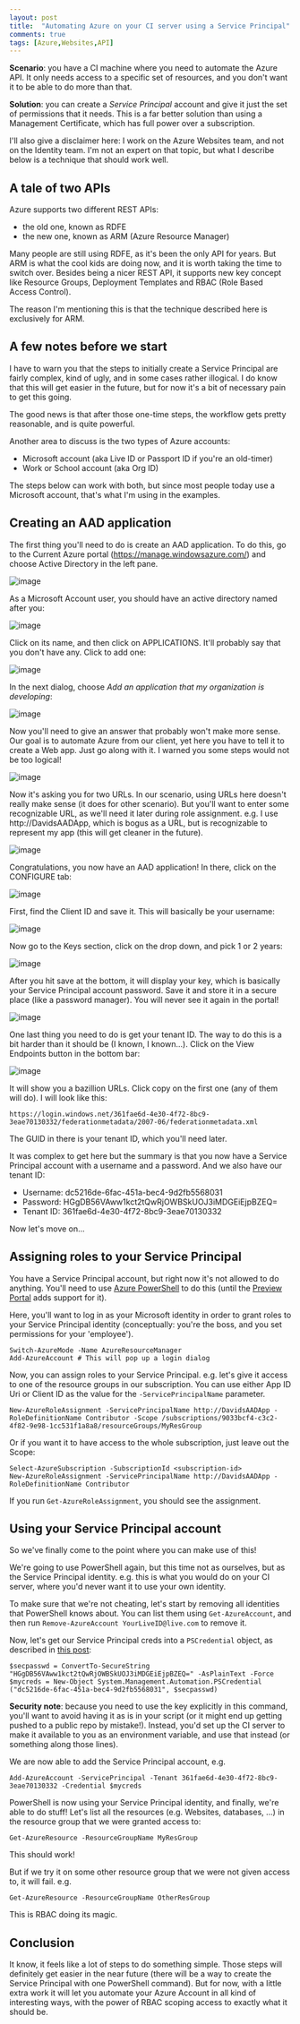 ```yaml
---
layout: post
title:  "Automating Azure on your CI server using a Service Principal"
comments: true
tags: [Azure,Websites,API]
---
```


**Scenario**: you have a CI machine where you need to automate the Azure API. It only needs access to a specific set of resources, and you don't want it to be able to do more than that.

**Solution**: you can create a *Service Principal* account and give it just the set of permissions that it needs. This is a far better solution than using a Management Certificate, which has full power over a subscription.

I'll also give a disclaimer here: I work on the Azure Websites team, and not on the Identity team. I'm not an expert on that topic, but what I describe below is a technique that should work well.

## A tale of two APIs

Azure supports two different REST APIs:

- the old one, known as RDFE
- the new one, known as ARM (Azure Resource Manager)

Many people are still using RDFE, as it's been the only API for years. But ARM is what the cool kids are doing now, and it is worth taking the time to switch over. Besides being a nicer REST API, it supports new key concept like Resource Groups, Deployment Templates and RBAC (Role Based Access Control).

The reason I'm mentioning this is that the technique described here is exclusively for ARM.

## A few notes before we start

I have to warn you that the steps to initially create a Service Principal are fairly complex, kind of ugly, and in some cases rather illogical. I do know that this will get easier in the future, but for now it's a bit of necessary pain to get this going.

The good news is that after those one-time steps, the workflow gets pretty reasonable, and is quite powerful.

Another area to discuss is the two types of Azure accounts:

- Microsoft account (aka Live ID or Passport ID if you're an old-timer)
- Work or School account (aka Org ID)

The steps below can work with both, but since most people today use a Microsoft account, that's what I'm using in the examples.

## Creating an AAD application

The first thing you'll need to do is create an AAD application. To do this, go to the Current  Azure portal (https://manage.windowsazure.com/) and choose Active Directory in the left pane.

![image](https://cloud.githubusercontent.com/assets/556238/5464701/dd2558ee-8540-11e4-97f5-3e4c02070356.png)

As a Microsoft Account user, you should have an active directory named after you:

![image](https://cloud.githubusercontent.com/assets/556238/5464705/f906bba2-8540-11e4-9839-aeec2fcfe677.png)

Click on its name, and then click on APPLICATIONS. It'll probably say that you don't have any. Click to add one:

![image](https://cloud.githubusercontent.com/assets/556238/5464731/33020276-8541-11e4-867b-d3f3fa2982cd.png)

In the next dialog, choose *Add an application that my organization is developing*:

![image](https://cloud.githubusercontent.com/assets/556238/5464744/66e49338-8541-11e4-9ba0-c7d66e8dd25e.png)

Now you'll need to give an answer that probably won't make more sense. Our goal is to automate Azure from our client, yet here you have to tell it to create a Web app. Just go along with it. I warned you some steps would not be too logical!

![image](https://cloud.githubusercontent.com/assets/556238/5464754/9d4323f4-8541-11e4-8ac1-0ef7ed79add9.png)

Now it's asking you for two URLs. In our scenario, using URLs here doesn't really make sense (it does for other scenario). But you'll want to enter some recognizable URL, as we'll need it later during role assignment. e.g. I use http://DavidsAADApp, which is bogus as a URL, but is recognizable to represent my app (this will get cleaner in the future).

![image](https://cloud.githubusercontent.com/assets/556238/5464798/09ef78c2-8542-11e4-87d5-9c50167db765.png)

Congratulations, you now have an AAD application! In there, click on the CONFIGURE tab:

![image](https://cloud.githubusercontent.com/assets/556238/5464836/90a8f0c8-8542-11e4-9a5d-f484b058d6ab.png)

First, find the Client ID and save it. This will basically be your username:

![image](https://cloud.githubusercontent.com/assets/556238/5465681/1dc51758-8551-11e4-8c10-f47a00f34fd7.png)

Now go to the Keys section, click on the drop down, and pick 1 or 2 years:

![image](https://cloud.githubusercontent.com/assets/556238/5464898/ba075d50-8543-11e4-9d39-b65e98d88d50.png)

After you hit save at the bottom, it will display your key, which is basically your Service Principal account password. Save it and store it in a secure place (like a password manager). You will never see it again in the portal!

![image](https://cloud.githubusercontent.com/assets/556238/5465031/911c4818-8545-11e4-88d4-bbd8fbf6d56d.png)

One last thing you need to do is get your tenant ID. The way to do this is a bit harder than it should be (I known, I known...). Click on the View Endpoints button in the bottom bar:

![image](https://cloud.githubusercontent.com/assets/556238/5465439/b03f9cde-854c-11e4-827e-955df4188757.png)

It will show you a bazillion URLs. Click copy on the first one (any of them will do). I will look like this:

    https://login.windows.net/361fae6d-4e30-4f72-8bc9-3eae70130332/federationmetadata/2007-06/federationmetadata.xml

The GUID in there is your tenant ID, which you'll need later. 

It was complex to get here but the summary is that you now have a Service Principal account with a username and a password. And we also have our tenant ID:

- Username: dc5216de-6fac-451a-bec4-9d2fb5568031
- Password: HGgDB56VAww1kct2tQwRjOWBSkUOJ3iMDGEiEjpBZEQ=
- Tenant ID: 361fae6d-4e30-4f72-8bc9-3eae70130332

Now let's move on...

## Assigning roles to your Service Principal

You have a Service Principal account, but right now it's not allowed to do anything. You'll need to use [Azure PowerShell](http://azure.microsoft.com/en-us/documentation/articles/install-configure-powershell/) to do this (until the [Preview Portal](https://portal.azure.com/) adds support for it).

Here, you'll want to log in as your Microsoft identity in order to grant roles to your Service Principal identity (conceptually: you're the boss, and you set permissions for your 'employee').

```
Switch-AzureMode -Name AzureResourceManager
Add-AzureAccount # This will pop up a login dialog
```

Now, you can assign roles to your Service Principal. e.g. let's give it access to one of the resource groups in our subscription. You can use either App ID Uri or Client ID as the value for the  `-ServicePrincipalName` parameter.

    New-AzureRoleAssignment -ServicePrincipalName http://DavidsAADApp -RoleDefinitionName Contributor -Scope /subscriptions/9033bcf4-c3c2-4f82-9e98-1cc531f1a8a8/resourceGroups/MyResGroup

Or if you want it to have access to the whole subscription, just leave out the Scope:

    Select-AzureSubscription -SubscriptionId <subscription-id>
    New-AzureRoleAssignment -ServicePrincipalName http://DavidsAADApp -RoleDefinitionName Contributor

If you run `Get-AzureRoleAssignment`, you should see the assignment.

## Using your Service Principal account

So we've finally come to the point where you can make use of this!

We're going to use PowerShell again, but this time not as ourselves, but as the Service Principal identity. e.g. this is what you would do on your CI server, where you'd never want it to use your own identity.

To make sure that we're not cheating, let's start by removing all identities that PowerShell knows about. You can list them using `Get-AzureAccount`, and then run `Remove-AzureAccount YourLiveID@live.com` to remove it.

Now, let's get our Service Principal creds into a `PSCredential` object, as described in [this post](http://blogs.msdn.com/b/koteshb/archive/2010/02/13/powershell-creating-a-pscredential-object.aspx):

```
$secpasswd = ConvertTo-SecureString "HGgDB56VAww1kct2tQwRjOWBSkUOJ3iMDGEiEjpBZEQ=" -AsPlainText -Force
$mycreds = New-Object System.Management.Automation.PSCredential ("dc5216de-6fac-451a-bec4-9d2fb5568031", $secpasswd)
```

**Security note**: because you need to use the key explicitly in this command, you'll want to avoid having it as is in your script (or it might end up getting pushed to a public repo by mistake!). Instead, you'd set up the CI server to make it available to you as an environment variable, and use that instead (or something along those lines).

We are now able to add the Service Principal account, e.g.

    Add-AzureAccount -ServicePrincipal -Tenant 361fae6d-4e30-4f72-8bc9-3eae70130332 -Credential $mycreds

PowerShell is now using your Service Principal identity, and finally, we're able to do stuff! Let's list all the resources (e.g. Websites, databases, ...) in the resource group that we were granted access to:

    Get-AzureResource -ResourceGroupName MyResGroup

This should work!

But if we try it on some other resource group that we were not given access to, it will fail. e.g.

    Get-AzureResource -ResourceGroupName OtherResGroup

This is RBAC doing its magic.

## Conclusion

It know, it feels like a lot of steps to do something simple. Those steps will definitely get easier in the near future (there will be a way to create the Service Principal with one PowerShell command). But for now, with a little extra work it will let you automate your Azure Account in all kind of interesting ways, with the power of RBAC scoping access to exactly what it should be.
